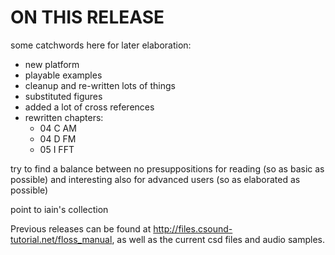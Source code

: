 ON THIS RELEASE
===============

some catchwords here for later elaboration:

- new platform
- playable examples
- cleanup and re-written lots of things
- substituted figures
- added a lot of cross references
- rewritten chapters:
  - 04 C AM
  - 04 D FM
  - 05 I FFT

try to find a balance between no presuppositions for reading (so as basic as possible) and interesting also for advanced users (so as elaborated as possible)

point to iain's collection

Previous releases can be found at
<http://files.csound-tutorial.net/floss_manual>,
as well as the current csd files and audio samples.

 

